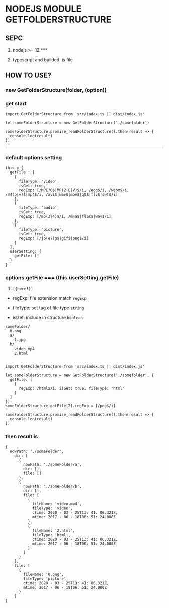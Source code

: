 # NODEJS MODULE GETFOLDERSTRUCTURE

## SEPC

1. nodejs >= 12.***

2. typescript and builded .js file

## HOW TO USE?

### new GetFolderStructure(folder, (option))


### get start


```
import GetFolderStructure from 'src/index.ts || dist/index.js'

let someFolderStructure = new GetFolderStructure('./somefolder')

someFolderStructure.promise_readFolderStructure().then(result => {
  console.log(result)
})
```

---

### default options setting


```
this = {
  getFile : [
    {
      fileType: 'video',
      isGet: true,
      regExp: [/MPE?G$|MP(2|E|V)$/i, /ogg$/i, /webm$/i, /m4(p|v)$|mp4$/i, /avi$|wmv$|mov$|qt$|flv$|swf$/i]
    },
    {
      fileType: 'audio',
      isGet: true,
      regExp: [/mp(3|4)$/i, /m4a$|flac$|wav$/i]
    },
    {
      fileType: 'picture',
      isGet: true,
      regExp: [/jp(e?)g$|gif$|png$/i]
    }
  ],
  userSetting: {
    getFile: []
  }
}
```

### options.getFile === (this.userSetting.getFile)

1. `[{here!}]`

- regExp: file extension match `regExp`

- fileType: set tag of file type `string`

- isGet: include in structure `boolean`

```
someFolder/
  0.png
  a/
    1.jpg
  b/
    video.mp4
    2.html


import GetFolderStructure from 'src/index.ts || dist/index.js'

let someFolderStructure = new GetFolderStructure('./somefolder', {
  getFile: [
    {
      regExp: /html$/i, isGet: true, fileType: 'html'
    }
  ]
})
someFolderStructure.getFile[2].regExp = [/png$/i]

someFolderStructure.promise_readFolderStructure().then(result => {
  console.log(result)
})
```

### then result is

```
{
  nowPath: './someFolder',
    dir: [
      {
        nowPath: './someFolder/a',
        dir: [],
        file: []
      },
      {
        nowPath: './someFolder/b',
        dir: [],
        file: [
          {
            fileName: 'video.mp4',
            fileType: 'video',
            ctime: 2020 - 03 - 25T13: 41: 06.321Z,
            mtime: 2017 - 06 - 18T06: 51: 24.000Z
          },
          {
            fileName: '2.html',
            fileType: 'html',
            ctime: 2020 - 03 - 25T13: 41: 06.321Z,
            mtime: 2017 - 06 - 18T06: 51: 24.000Z
          }
        ]
      }
    ],
    file: [
      {
        fileName: '0.png',
        fileType: 'picture',
        ctime: 2020 - 03 - 25T13: 41: 06.321Z,
        mtime: 2017 - 06 - 18T06: 51: 24.000Z
      }
    ]
}
```

